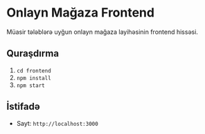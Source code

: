 ﻿# Onlayn Mağaza Frontend

Müasir tələblərə uyğun onlayn mağaza layihəsinin frontend hissəsi.

## Quraşdırma

1. `cd frontend`
2. `npm install`
3. `npm start`

## İstifadə
- Sayt: `http://localhost:3000`